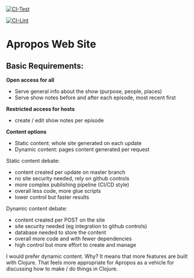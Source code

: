 [![CI-Test](https://github.com/Apropos-Clojure/web-site/actions/workflows/ci.yml/badge.svg)](https://github.com/Apropos-Clojure/web-site/actions/workflows/ci.yml)

[![CI-Lint](https://github.com/Apropos-Clojure/web-site/actions/workflows/lint.yml/badge.svg)](https://github.com/Apropos-Clojure/web-site/actions/workflows/lint.yml)

# Apropos Web Site

## Basic Requirements:

**Open access for all**
- Serve general info about the show (purpose, people, places)
- Serve show notes before and after each episode, most recent first

**Restricted access for hosts**
- create / edit show notes per episode

**Content options**
- Static content: whole site generated on each update
- Dynamic content: pages content generated per request

Static content debate:
- content created per update on master branch
- no site security needed, rely on github controls
- more complex publishing pipeline (CI/CD style)
- overall less code, more glue scripts
- lower control but faster results

Dynamic content debate:
- content created per POST on the site
- site security needed (eg integration to github controls)
- database needed to store the content
- overall more code and with fewer dependencies
- high control but more effort to create and manage

I would prefer dynamic content. Why? It means that more features are built with Clojure. That feels more appropriate for Apropos as a vehicle for discussing how to make / do things in Clojure.




